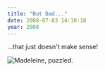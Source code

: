 ```yaml
---
title: "But Dad..."
date: 2008-07-03 14:10:18
year: 2008
---
```

...that just doesn't make sense!

<img src="{{'/files/2008/07/maddie.jpg' | relative_url}}" alt="Madeleine, puzzled." />
